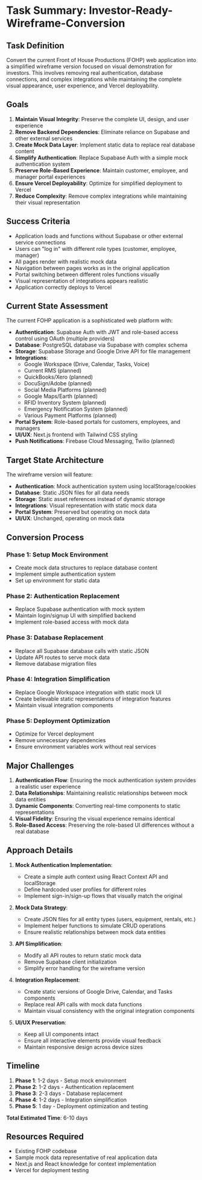 # Task Summary: Investor-Ready-Wireframe-Conversion

## Task Definition

Convert the current Front of House Productions (FOHP) web application into a simplified wireframe version focused on visual demonstration for investors. This involves removing real authentication, database connections, and complex integrations while maintaining the complete visual appearance, user experience, and Vercel deployability.

## Goals

1. **Maintain Visual Integrity**: Preserve the complete UI, design, and user experience
2. **Remove Backend Dependencies**: Eliminate reliance on Supabase and other external services
3. **Create Mock Data Layer**: Implement static data to replace real database content
4. **Simplify Authentication**: Replace Supabase Auth with a simple mock authentication system
5. **Preserve Role-Based Experience**: Maintain customer, employee, and manager portal experiences
6. **Ensure Vercel Deployability**: Optimize for simplified deployment to Vercel
7. **Reduce Complexity**: Remove complex integrations while maintaining their visual representation

## Success Criteria

- Application loads and functions without Supabase or other external service connections
- Users can "log in" with different role types (customer, employee, manager)
- All pages render with realistic mock data
- Navigation between pages works as in the original application
- Portal switching between different roles functions visually
- Visual representation of integrations appears realistic
- Application correctly deploys to Vercel

## Current State Assessment

The current FOHP application is a sophisticated web platform with:

- **Authentication**: Supabase Auth with JWT and role-based access control using OAuth (multiple providers)
- **Database**: PostgreSQL database via Supabase with complex schema
- **Storage**: Supabase Storage and Google Drive API for file management
- **Integrations**: 
  - Google Workspace (Drive, Calendar, Tasks, Voice)
  - Current RMS (planned)
  - QuickBooks/Xero (planned)
  - DocuSign/Adobe (planned)
  - Social Media Platforms (planned)
  - Google Maps/Earth (planned)
  - RFID Inventory System (planned)
  - Emergency Notification System (planned)
  - Various Payment Platforms (planned)
- **Portal System**: Role-based portals for customers, employees, and managers
- **UI/UX**: Next.js frontend with Tailwind CSS styling
- **Push Notifications**: Firebase Cloud Messaging, Twilio (planned)

## Target State Architecture

The wireframe version will feature:

- **Authentication**: Mock authentication system using localStorage/cookies
- **Database**: Static JSON files for all data needs
- **Storage**: Static asset references instead of dynamic storage
- **Integrations**: Visual representation with static mock data
- **Portal System**: Preserved but operating on mock data
- **UI/UX**: Unchanged, operating on mock data

## Conversion Process

### Phase 1: Setup Mock Environment
- Create mock data structures to replace database content
- Implement simple authentication system
- Set up environment for static data

### Phase 2: Authentication Replacement
- Replace Supabase authentication with mock system
- Maintain login/signup UI with simplified backend
- Implement role-based access with mock data

### Phase 3: Database Replacement
- Replace all Supabase database calls with static JSON
- Update API routes to serve mock data
- Remove database migration files

### Phase 4: Integration Simplification
- Replace Google Workspace integration with static mock UI
- Create believable static representations of integration features
- Maintain visual integration components

### Phase 5: Deployment Optimization
- Optimize for Vercel deployment
- Remove unnecessary dependencies
- Ensure environment variables work without real services

## Major Challenges

1. **Authentication Flow**: Ensuring the mock authentication system provides a realistic user experience
2. **Data Relationships**: Maintaining realistic relationships between mock data entities
3. **Dynamic Components**: Converting real-time components to static representations
4. **Visual Fidelity**: Ensuring the visual experience remains identical
5. **Role-Based Access**: Preserving the role-based UI differences without a real database

## Approach Details

1. **Mock Authentication Implementation**:
   - Create a simple auth context using React Context API and localStorage
   - Define hardcoded user profiles for different roles
   - Implement sign-in/sign-up flows that visually match the original

2. **Mock Data Strategy**:
   - Create JSON files for all entity types (users, equipment, rentals, etc.)
   - Implement helper functions to simulate CRUD operations
   - Ensure realistic relationships between mock data entities

3. **API Simplification**:
   - Modify all API routes to return static mock data
   - Remove Supabase client initialization
   - Simplify error handling for the wireframe version

4. **Integration Replacement**:
   - Create static versions of Google Drive, Calendar, and Tasks components
   - Replace real API calls with mock data functions
   - Maintain visual consistency with the original integration components

5. **UI/UX Preservation**:
   - Keep all UI components intact
   - Ensure all interactive elements provide visual feedback
   - Maintain responsive design across device sizes

## Timeline

1. **Phase 1**: 1-2 days - Setup mock environment
2. **Phase 2**: 1-2 days - Authentication replacement
3. **Phase 3**: 2-3 days - Database replacement
4. **Phase 4**: 1-2 days - Integration simplification
5. **Phase 5**: 1 day - Deployment optimization and testing

**Total Estimated Time**: 6-10 days

## Resources Required

- Existing FOHP codebase
- Sample mock data representative of real application data
- Next.js and React knowledge for context implementation
- Vercel for deployment testing
